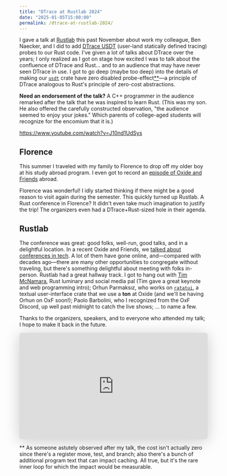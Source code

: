 ```yaml
---
title: "DTrace at Rustlab 2024"
date: "2025-01-05T15:00:00"
permalink: /dtrace-at-rustlab-2024/
---
```


I gave a talk at [Rustlab](https://rustlab.it/) this past November about work my colleague, Ben Naecker, and I did to add [DTrace USDT](https://illumos.org/books/dtrace/chp-usdt.html) (user-land statically defined tracing) probes to our Rust code. I've given a lot of talks about DTrace over the years; I only realized as I got on stage how excited I was to talk about the confluence of DTrace and Rust... and to an audience that may have never seen DTrace in use. I got to go deep (maybe too deep) into the details of making our [`usdt`](https://crates.io/crates/usdt) crate have zero disabled probe-effect[**](#zero)&mdash;a principle of DTrace analogous to Rust's principle of zero-cost abstractions.

**Need an endorsement of the talk?** A C++ programmer in the audience remarked after the talk that he was inspired to learn Rust. (This was my son. He also offered the carefully constructed observation, "the audience seemed to enjoy your jokes." Which parents of college-aged students will recognize for the encomium that it is.)

https://www.youtube.com/watch?v=J10nd1UdSys

## Florence

This summer I traveled with my family to Florence to drop off my older boy at his study abroad program. I even got to record an [episode of Oxide and Friends](https://share.transistor.fm/s/7f163561) abroad.

Florence was wonderful! I idly started thinking if there might be a good reason to visit again during the semester. This quickly turned up Rustlab. A Rust conference in Florence? It didn't even take much imagination to justify the trip! The organizers even had a DTrace+Rust-sized hole in their agenda.

## Rustlab

The conference was great: good folks, well-run, good talks, and in a delightful location. In a recent Oxide and Friends, we [talked about conferences in tech](https://share.transistor.fm/s/081bb0ed). A lot of them have gone online, and&mdash;compared with decades ago&mdash;there are many other opportunities to congregate without traveling, but there's something delightful about meeting with folks in-person. Rustlab had a great hallway track. I got to hang out with [Tim McNamara](https://timclicks.dev/), Rust luminary and social media pal (Tim gave a great keynote and web programming intro); Orhun Parmaksız, who works on [`ratatui`](https://crates.io/crates/ratatui/), a textual user-interface crate that we use a **ton** at Oxide (and we'll be having Orhun on OxF soon!); Paolo Barbolini, who I recognized from the OxF Discord, up well past midnight to catch the live shows; ... to name a few.

Thanks to the organizers, speakers, and to everyone who attended my talk; I hope to make it back in the future.

<iframe class="speakerdeck-iframe" frameborder="0" src="https://speakerdeck.com/player/c9884a78a54b4f2cba79233012ae906e" title="Rustlab 2024: DTrace for Rust... and Everything Else Too" allowfullscreen="true" style="border: 0px; background: padding-box padding-box rgba(0, 0, 0, 0.1); margin: 0px; padding: 0px; border-radius: 6px; box-shadow: rgba(0, 0, 0, 0.2) 0px 5px 40px; width: 100%; height: auto; aspect-ratio: 560 / 315;" data-ratio="1.7777777777777777"></iframe>

<a name="zero">**</a> As someone astutely observed after my talk, the cost isn't actually zero since there's a register move, test, and branch; also there's a bunch of additional program text that can impact caching. All true, but it's the rare inner loop for which the impact would be measurable.
